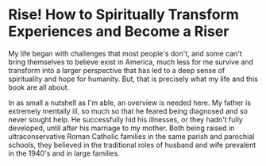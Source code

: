 # Rise! How to Spiritually Transform Experiences and Become a Riser

My life began with challenges that most people's don't, and some can't bring themselves to believe exist in America, much less for me  survive and transform into a larger perspective that has led to a deep sense of spirituality and hope for humanity. But, that is precisely what my life and this book are all about.



In as small a nutshell as I'm able, an overview is needed here. My father is extremely mentally ill, so much so that he feared being diagnosed and so never sought help. He successfully hid his illnesses, or they hadn't fully developed, until after his marriage to my mother. Both being raised in ultraconservative Roman Catholic families in the same parish and parochial schools, they believed in the traditional roles of husband and wife prevalent in the 1940's and in large families. 

